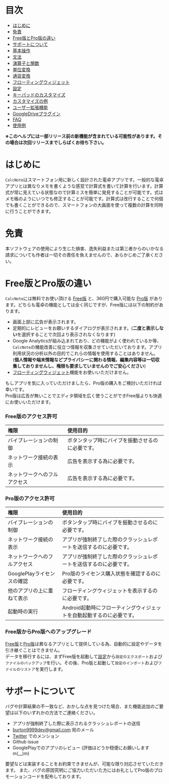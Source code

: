 # 目次
- [はじめに](#introduction)
- [免責](#disclaimer)
- [Free版とPro版の違い](#version)
- [サポートについて](#support)
- [基本操作](how2use.md)  
- [文法](http://burton999dev.github.io/CalcNoteHelp/grammar_ja.html)  
- [演算子と関数](operator_and_function.md)  
- [単位変換](unit_converter.md)
- [通貨変換](currency_converter.md)
- [フローティングウィジェット](floating_widget.md)
- [設定](settings.md)  
- [キーパッドのカスタマイズ](customizing_keypad.md)
- [カスタマイズの例](example4theme.md)  
- [ユーザー拡張機能](custom_extension.md)
- [GoogleDriveプラグイン](google_drive_plugin.md)
- [FAQ](faq.md)  
- [使用例](http://android.ascii.jp/2016/02/29/893463)  

**※このヘルプには一部リリース前の新機能が含まれている可能性があります。その場合は次回リリースまでしらばくお待ち下さい。**

# <a name ="introduction">はじめに</a>
`CalcNote`はスマートフォン用に新しく設計された電卓アプリです。一般的な電卓アプリとは異なりメモを書くような感覚で計算式を書いて計算を行います。計算式が常に見えている状態なので計算ミスを簡単に発見することが可能です。式はメモ帳のようにいつでも修正することが可能です。計算式は改行することで何個でも書くことができるので、スマートフォンの大画面を使って複数の計算を同時に行うことができます。

# <a name ="disclaimer">免責</a>
本ソフトウェアの使用により生じた損害、逸失利益または第三者からのいかなる請求についても作者は一切その責任を負えませんので、あらかじめご了承ください。

# <a name ="version">Free版とPro版の違い</a>
`CalcNote`には無料でお使い頂ける [Free版](https://play.google.com/store/apps/details?id=com.burton999.notecal) と、360円で購入可能な [Pro版](https://play.google.com/store/apps/details?id=com.burton999.notecal.pro) があります。どちらも電卓の機能としては全く同じですが、Free版には以下の制約があります。

- 画面上部に広告が表示されます。
- 定期的にレビューをお願いするダイアログが表示されます。(**二度と表示しない**を選択することで次回より表示されなくなります)
- Google Analyticsが組み込まれており、どの機能がよく使われているか等、`CalcNote`の機能改善に役立つ情報を収集させていただいております。アプリ利用状況の分析以外の目的でこれらの情報を使用することはありません。(**個人情報や端末情報などプライバシーに関わる情報、編集内容等は一切収集しておりませんし、権限も要求していませんのでご安心ください**)
- [フローティングウィジェット](floating_widget.md)機能をお使いいただけません。

もしアプリを気に入っていただけましたら、Pro版の購入をご検討いただければ幸いです。  
Pro版は広告が無いことでエディタ領域を広く使うことができFree版よりも快適にお使いいただけます。

### Free版のアクセス許可
|権限|使用目的|
|:-----------|:------------|
バイブレーションの制御|ボタンタップ時にバイブを振動させるのに必要です。
ネットワーク接続の表示|広告を表示する為に必要です。
ネットワークへのフルアクセス|広告を表示する為に必要です。

### Pro版のアクセス許可
|権限|使用目的|
|:-----------|:------------|
バイブレーションの制御|ボタンタップ時にバイブを振動させるのに必要です。
ネットワーク接続の表示|アプリが強制終了した際のクラッシュレポートを送信するのに必要です。
ネットワークへのフルアクセス|アプリが強制終了した際のクラッシュレポートを送信するのに必要です。
GooglePlayライセンスの確認|Pro版のライセンス購入状態を確認するのに必要です。
他のアプリの上に重ねて表示|フローティングウィジェットを表示するのに必要です。
起動時の実行|Android起動時にフローティングウィジェットを自動起動するのに必要です。

### Free版からPro版へのアップグレード
[Free版](https://play.google.com/store/apps/details?id=com.burton999.notecal)と[Pro版](https://play.google.com/store/apps/details?id=com.burton999.notecal.pro)は異なるアプリとして提供している為、自動的に設定やデータを引き継ぐことはできません。  
データを移行するには、まずFree版を起動して[設定](settings.md)から`設定のエクスポート`および`ファイルのバックアップ`を行い。その後、Pro版と起動して`設定のインポート`および`ファイルのリストア`を実行します。


# <a name ="support">サポートについて</a>
バグや計算結果の不一致など、おかしな点を見つけた場合、また機能追加のご要望は以下のいずれかの方法でご連絡ください。

- アプリが強制終了した際に表示されるクラッシュレポートの送信
- burton9999dev@gmail.com 宛のメール
- [Twitter](https://twitter.com/#!/ComicCafeApp) でのメンション
- Github issue
- GooglePlayでのアプリのレビュー (評価はどうか穏便にお願いしますm(__)m)

要望などは実装することをお約束できませんが、可能な限り対応させていただきます。
また、バグの原因究明にご協力いただいた方にはお礼としてPro版のプロモーションコードを配布しております。

